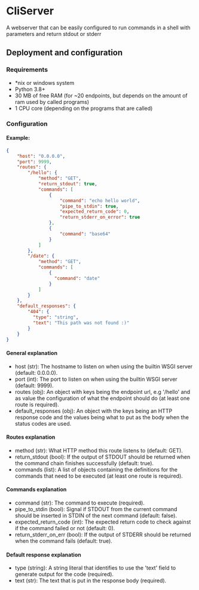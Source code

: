 # CliServer
A webserver that can be easily configured to run commands in a shell with parameters and return stdout or stderr

## Deployment and configuration
### Requirements

- *nix or windows system
- Python 3.8+ 
- 30 MB of free RAM (for ~20 endpoints, but depends on the amount of ram used by called programs)
- 1 CPU core (depending on the programs that are called)

### Configuration

#### Example:
```json
{
    "host": "0.0.0.0",
    "port": 9999,
    "routes": {
        "/hello": {
            "method": "GET",
            "return_stdout": true,
            "commands": [
                {
                    "command": "echo hello world",
                    "pipe_to_stdin": true,
                    "expected_return_code": 0,
                    "return_stderr_on_error": true
                },
                {
                    "command": "base64"
                }
            ]
        },
        "/date": {
            "method": "GET",
            "commands": [
                {
                  "command": "date"
                }
            ]
        }
    },
    "default_responses": {
        "404": {
          "type": "string",
          "text": "This path was not found :)"
        }
    }
}
```

#### General explanation  

- host (str): The hostname to listen on when using the builtin WSGI server (default: 0.0.0.0).
- port (int): The port to listen on when using the builtin WSGI server (default: 9999).
- routes (obj): An object with keys being the endpoint url, e.g '/hello' and as value the configuration of what the endpoint should do (at least one route is required).
- default_responses (obj): An object with the keys being an HTTP response code and the values being what to put as the body when the status codes are used.

#### Routes explanation

- method (str): What HTTP method this route listens to (default: GET).
- return_stdout (bool): If the output of STDOUT should be returned when the command chain finishes successfully (default: true).
- commands (list): A list of objects containing the definitions for the commands that need to be executed (at least one route is required).

#### Commands explanation

- command (str): The command to execute (required).
- pipe_to_stdin (bool): Signal if STDOUT from the current command should be inserted in STDIN of the next command (default: false).
- expected_return_code (int): The expected return code to check against if the command failed or not (default: 0).
- return_stderr_on_err (bool): If the output of STDERR should be returned when the command fails (default: true).

#### Default response explanation

- type (string): A string literal that identifies to use the 'text' field to generate output for the code (required).
- text (str): The text that is put in the response body (required).